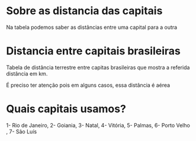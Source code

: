 # Sobre as distancia das capitais
Na tabela podemos saber as distâncias entre uma capital para a outra 

# Distancia entre capitais brasileiras
Tabela de distância terrestre entre capitas brasileiras que mostra a referida distância em km.

É preciso ter atenção pois em alguns casos, essa distância é aérea
# Quais capitais usamos? 
1- Rio de Janeiro,
2- Goiania, 
3- Natal,
4- Vitória,
5- Palmas,
6- Porto Velho ,
7- São Luís 
